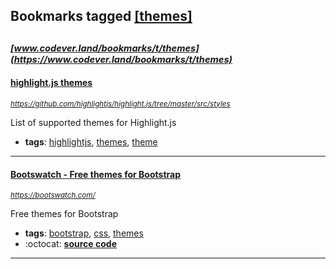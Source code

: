 ## Bookmarks tagged [[themes]](https://www.codever.land/search?q=[themes])

_<sup><sup>[www.codever.land/bookmarks/t/themes](https://www.codever.land/bookmarks/t/themes)</sup></sup>_
---
#### [highlight.js themes ](https://github.com/highlightjs/highlight.js/tree/master/src/styles)
_<sup>https://github.com/highlightjs/highlight.js/tree/master/src/styles</sup>_

List of supported themes for Highlight.js
* **tags**: [highlightjs](../tagged/highlightjs.md), [themes](../tagged/themes.md), [theme](../tagged/theme.md)
---
#### [Bootswatch - Free themes for Bootstrap](https://bootswatch.com/)
_<sup>https://bootswatch.com/</sup>_

Free themes for Bootstrap
* **tags**: [bootstrap](../tagged/bootstrap.md), [css](../tagged/css.md), [themes](../tagged/themes.md)
* :octocat: **[source code](https://github.com/thomaspark/bootswatch/)**
---

